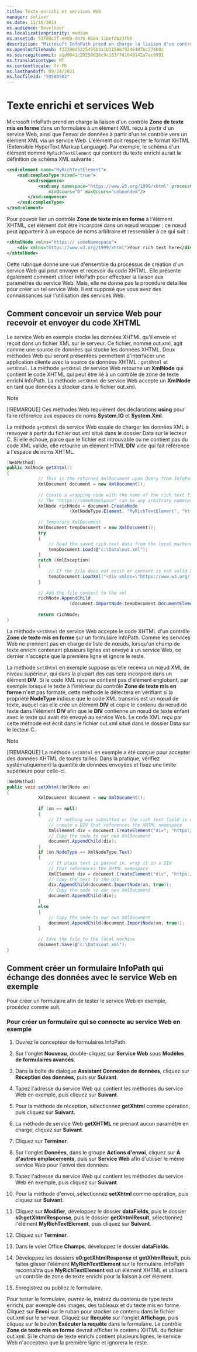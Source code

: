```yaml
---
title: Texte enrichi et services Web
manager: soliver
ms.date: 11/16/2014
ms.audience: Developer
ms.localizationpriority: medium
ms.assetid: 53fddc3f-e9d9-db76-6b84-11befdb23fb0
description: "Microsoft InfoPath prend en charge la liaison d'un contrôle Zone de texte mis en forme dans un formulaire à un élément XML reçu à partir d'un service Web, ainsi que l'envoi de données à partir d'un tel contrôle vers un élément XML via un service Web. L'élément doit respecter le format XHTML (Extensible HyperText Markup Language). Par exemple, le schéma d'un élément nommé MyRichTextElement qui contient du texte enrichi aurait la définition de schéma XML suivante :"
ms.openlocfilehash: f32396d5225459b3a1b31506f9246407bc27468c
ms.sourcegitcommit: a1d9041c20256616c9c183f7d1049142a7ac6991
ms.translationtype: MT
ms.contentlocale: fr-FR
ms.lasthandoff: 09/24/2021
ms.locfileid: "59580502"
---
```

# <a name="rich-text-and-web-services"></a>Texte enrichi et services Web

Microsoft InfoPath prend en charge la liaison d'un contrôle **Zone de texte mis en forme** dans un formulaire à un élément XML reçu à partir d'un service Web, ainsi que l'envoi de données à partir d'un tel contrôle vers un élément XML via un service Web. L'élément doit respecter le format XHTML (Extensible HyperText Markup Language). Par exemple, le schéma d'un élément nommé  `MyRichTextElement` qui contient du texte enrichi aurait la définition de schéma XML suivante : 
  
```XML
<xsd:element name="MyRichTextElement"> 
    <xsd:complexType mixed="true"> 
        <xsd:sequence> 
            <xsd:any namespace="https://www.w3.org/1999/xhtml" processContents="lax" 
                minOccurs="0" maxOccurs="unbounded"/> 
        </xsd:sequence> 
    </xsd:complexType> 
</xsd:element>
```

Pour pouvoir lier un contrôle **Zone de texte mis en forme** à l'élément XHTML, cet élément doit être incorporé dans un nœud wrapper ; ce nœud peut appartenir à un espace de noms arbitraire et ressembler à ce qui suit : 
  
```xml
<xhtmlNode xmlns="https:// someNamespace"> 
    <div xmlns="https://www.w3.org/1999/xhtml">Your rich text here</div> 
</xhtmlNode>
```

Cette rubrique donne une vue d'ensemble du processus de création d'un service Web qui peut envoyer et recevoir du code XHTML. Elle présente également comment utiliser InfoPath pour effectuer la liaison aux paramètres du service Web. Mais, elle ne donne pas la procédure détaillée pour créer un tel service Web. Il est supposé que vous avez des connaissances sur l'utilisation des services Web.
  
## <a name="how-to-design-a-web-service-to-receive-and-send-xhtml"></a>Comment concevoir un service Web pour recevoir et envoyer du code XHTML

Le service Web en exemple stocke les données XHTML qu'il envoie et reçoit dans un fichier XML sur le serveur. Ce fichier, nommé out.xml, agit comme une source de données qui stocke les données XHTML. Deux méthodes Web qui seront présentées permettent d'interfacer une application cliente avec la source de données XHTML :  `getXhtml` et  `setXhtml`. La méthode  `getXhtml` de service Web retourne un **XmlNode** qui contient le code XHTML qui peut être lié à un contrôle de zone de texte enrichi InfoPath. La méthode  `setXhtml` de service Web accepte un **XmlNode** en tant que données à stocker dans le fichier out.xml. 
  
> [!NOTE]
> [!REMARQUE] Ces méthodes Web requièrent des déclarations **using** pour faire référence aux espaces de noms **System.IO** et **System.Xml**. 
  
La méthode  `getXhtml` de service Web essaie de charger les données XML à renvoyer à partir du fichier out.xml situé dans le dossier Data sur le lecteur C. Si elle échoue, parce que le fichier est introuvable ou ne contient pas du code XML valide, elle retourne un élément HTML **DIV** vide qui fait référence à l'espace de noms XHTML. 
  
```cs
[WebMethod]
public XmlNode getXhtml()  
{  
            // This is the returned XmlDocument upon Query from InfoPath 
            XmlDocument document = new XmlDocument(); 
 
            // Create a wrapping node with the name of the rich text field. 
            // The "https://someNameSpace" can be any arbitrary namespace 
            XmlNode richNode = document.CreateNode 
                        (XmlNodeType.Element, "MyRichTextElement", "https://someNameSpace"); 
 
            // Temporary XmlDocument 
            XmlDocument tempDocument = new XmlDocument(); 
            try 
            { 
                // Read the saved rich text data from the local machine 
                tempDocument.Load(@"c:\Data\out.xml"); 
            } 
            catch (XmlException) 
            { 
                // If the file does not exist or content is not valid XML 
                tempDocument.LoadXml("<div xmlns=\"https://www.w3.org/1999/xhtml\"></div>"); 
            } 
 
            // Add the file content to the xml 
            richNode.AppendChild 
                        (document.ImportNode(tempDocument.DocumentElement, true)); 
 
            return richNode; 
}  

```

La méthode  `setXhtml` de service Web accepte le code XHTML d'un contrôle **Zone de texte mis en forme** sur un formulaire InfoPath. Comme les services Web ne prennent pas en charge de liste de nœuds, lorsqu'un champ de texte enrichi contenant plusieurs lignes est envoyé à un service Web, ce dernier n'accepte que la première ligne et ignore le reste. 
  
La méthode  `setXhtml` en exemple suppose qu'elle recevra un nœud XML de niveau supérieur, qui dans la plupart des cas sera incorporé dans un élément **DIV**. Si le code XML reçu ne contient pas d'élément englobant, par exemple lorsque le texte à l'intérieur du contrôle **Zone de texte mis en forme** n'est pas formaté, cette méthode le détectera en vérifiant si la propriété **NodeType** indique que le code XML transmis est un nœud de texte, auquel cas elle crée un élément **DIV** et copie le contenu du nœud de texte dans l'élément **DIV** afin que le **DIV** contienne un nœud de texte enfant avec le texte qui avait été envoyé au service Web. Le code XML reçu par cette méthode est écrit dans le fichier out.xml situé dans le dossier Data sur le lecteur C. 
  
> [!NOTE]
> [!REMARQUE] La méthode  `setXhtml` en exemple a été conçue pour accepter des données XHTML de toutes tailles. Dans la pratique, vérifiez systématiquement la quantité de données envoyées et fixez une limite supérieure pour celle-ci. 
  
```cs
[WebMethod]  
public void setXhtml(XmlNode xn)  
{  
            XmlDocument document = new XmlDocument(); 
 
            if (xn == null) 
            { 
                // If nothing was submitted or the rich text field is empty, 
                // create a DIV that references the XHTML namespace 
                XmlElement div = document.CreateElement("div", "https://www.w3.org/1999/xhtml"); 
                // Copy the node to our own XmlDocument 
                document.AppendChild(div); 
            } 
            if (xn.NodeType == XmlNodeType.Text) 
            { 
                // If plain text is passed in, wrap it in a DIV 
                // that references the XHTML namespace 
                XmlElement div = document.CreateElement("div", "https://www.w3.org/1999/xhtml"); 
                // Copy the text to the DIV. 
                div.AppendChild(document.ImportNode(xn, true)); 
                // Copy the node to our own XmlDocument 
                document.AppendChild(div); 
            } 
            else 
            { 
                // Copy the node to our own XmlDocument 
                document.AppendChild(document.ImportNode(xn, true)); 
            } 
 
            // Save the file to the local machine 
            document.Save(@"c:\Data\out.xml"); 
}  

```

## <a name="how-to-create-an-infopath-form-that-exchanges-data-with-the-sample-web-service"></a>Comment créer un formulaire InfoPath qui échange des données avec le service Web en exemple

Pour créer un formulaire afin de tester le service Web en exemple, procédez comme suit.
  
### <a name="to-create-a-form-that-connects-to-the-sample-web-service"></a>Pour créer un formulaire qui se connecte au service Web en exemple

1. Ouvrez le concepteur de formulaires InfoPath.
    
2. Sur l'onglet **Nouveau**, double-cliquez sur **Service Web** sous **Modèles de formulaires avancés**.
    
3. Dans la boîte de dialogue **Assistant Connexion de données**, cliquez sur **Réception des données**, puis sur **Suivant**.
    
4. Tapez l'adresse du service Web qui contient les méthodes du service Web en exemple, puis cliquez sur **Suivant**. 
    
5. Pour la méthode de réception, sélectionnez **getXhtml** comme opération, puis cliquez sur **Suivant**.
    
6. La méthode de service Web **getXHTML** ne prenant aucun paramètre en charge, cliquez sur **Suivant**.
    
7. Cliquez sur **Terminer**.
    
8. Sur l'onglet **Données**, dans le groupe **Actions d'envoi**, cliquez sur **À d'autres emplacements**, puis sur **Service Web** afin d'utiliser le même service Web pour l'envoi des données. 
    
9. Tapez l'adresse du service Web qui contient les méthodes du service Web en exemple, puis cliquez sur **Suivant**.
    
10. Pour la méthode d'envoi, sélectionnez **setXhtml** comme opération, puis cliquez sur **Suivant**.
    
11. Cliquez sur **Modifier**, développez le dossier **dataFields**, puis le dossier **s0:getXhtmlResponse**, puis le dossier **getXhtmlResult**, sélectionnez l'élément **MyRichTextElement**, puis cliquez sur **Suivant**.
    
12. Cliquez sur **Terminer**.
    
13. Dans le volet Office **Champs**, développez le dossier **dataFields**. 
    
14. Développez les dossiers **s0:getXhtmlResponse** et **getXhtmlResult**, puis faites glisser l'élément **MyRichTextElement** sur le formulaire. InfoPath reconnaîtra que **MyRichTextElement** est un élément XHTML et utilisera un contrôle de zone de texte enrichi pour la liaison à cet élément. 
    
15. Enregistrez ou publiez le formulaire.
    
Pour tester le formulaire, ouvrez-le, insérez du contenu de type texte enrichi, par exemple des images, des tableaux et du texte mis en forme. Cliquez sur **Envoi** sur le ruban pour stocker ce contenu dans le fichier out.xml sur le serveur. Cliquez sur **Requête** sur l'onglet **Affichage**, puis cliquez sur le bouton **Exécuter la requête** dans le formulaire. Le contrôle **Zone de texte mis en forme** devrait afficher le contenu XHTML du fichier out.xml. Si le champ de texte enrichi contient plusieurs lignes, le service Web n'acceptera que la première ligne et ignorera le reste. 
  

